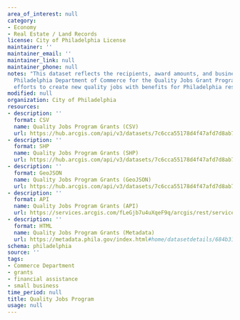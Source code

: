 ```yaml
---
area_of_interest: null
category:
- Economy
- Real Estate / Land Records
license: City of Philadelphia License
maintainer: ''
maintainer_email: ''
maintainer_link: null
maintainer_phone: null
notes: "This dataset reflects the recipients, award amounts, and business sites for grant money disbursed by the PIDC and the
  Philadelphia Department of Commerce for the Quality Jobs Grant Program. Eligible for-profit businesses are awarded for their
  efforts to create new quality jobs with benefits for Philadelphia residents."
modified: null
organization: City of Philadelphia
resources:
- description: ''
  format: CSV
  name: Quality Jobs Program Grants (CSV)
  url: https://hub.arcgis.com/api/v3/datasets/7c6cca55178d4f47afd7d8ab762fe522_0/downloads/data?format=csv&spatialRefId=3857&where=1%3D1
- description: ''
  format: SHP
  name: Quality Jobs Program Grants (SHP)
  url: https://hub.arcgis.com/api/v3/datasets/7c6cca55178d4f47afd7d8ab762fe522_0/downloads/data?format=shp&spatialRefId=3857&where=1%3D1
- description: ''
  format: GeoJSON
  name: Quality Jobs Program Grants (GeoJSON)
  url: https://hub.arcgis.com/api/v3/datasets/7c6cca55178d4f47afd7d8ab762fe522_0/downloads/data?format=geojson&spatialRefId=4326&where=1%3D1
- description: ''
  format: API
  name: Quality Jobs Program Grants (API)
  url: https://services.arcgis.com/fLeGjb7u4uXqeF9q/arcgis/rest/services/quality_jobs_program/FeatureServer/0/query?outFields=*&where=1%3D1
- description: ''
  format: HTML
  name: Quality Jobs Program Grants (Metadata)
  url: https://metadata.phila.gov/index.html#home/datasetdetails/684b31d833f0be030453d9cb/representationdetails/684b31d933f0be030453d9da/
schema: philadelphia
source: ''
tags:
- Commerce Department
- grants
- financial assistance
- small business
time_period: null
title: Quality Jobs Program
usage: null
---
```


